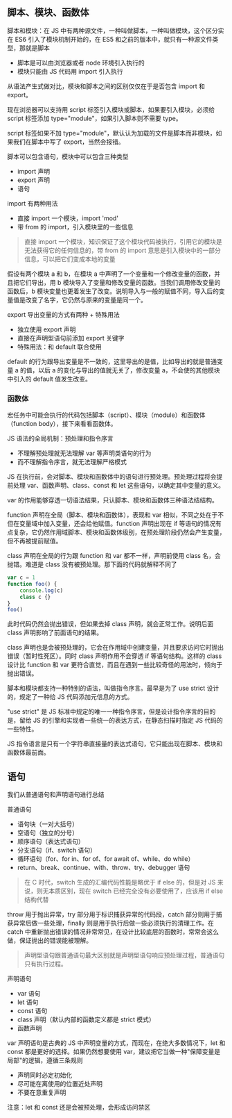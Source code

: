 ## 脚本、模块、函数体
脚本和模块：在 JS 中有两种源文件，一种叫做脚本，一种叫做模块，这个区分实在 ES6 引入了模块机制开始的，在 ES5 和之前的版本中，就只有一种源文件类型，那就是脚本
* 脚本是可以由浏览器或者 node 环境引入执行的
* 模块只能由 JS 代码用 import 引入执行

从语法产生式做对比，模块和脚本之间的区别仅仅在于是否包含 import 和 export。

现在浏览器可以支持用 script 标签引入模块或脚本，如果要引入模块，必须给 script 标签添加 type="module"，如果引入脚本则不需要 type。

script 标签如果不加 type="module"，默认认为加载的文件是脚本而非模块，如果我们在脚本中写了 export，当然会报错。

脚本可以包含语句，模块中可以包含三种类型
* import 声明
* export 声明
* 语句

import 有两种用法
* 直接 import 一个模块，import 'mod'
* 带 from 的 import，引入模块里的一些信息

> 直接 import 一个模块，知识保证了这个模块代码被执行，引用它的模块是无法获得它的任何信息的，带 from 的 import 意思是引入模块中的一部分信息，可以把它们变成本地的变量

假设有两个模块 a 和 b，在模块 a 中声明了一个变量和一个修改变量的函数，并且把它们导出，用 b 模块导入了变量和修改变量的函数。当我们调用修改变量的函数后，b 模块变量也更着发生了改变。说明导入与一般的赋值不同，导入后的变量值是改变了名字，它仍然与原来的变量是同一个。

export 导出变量的方式有两种 + 特殊用法
* 独立使用 export 声明
* 直接在声明型语句前添加 export 关键字
* 特殊用法：和 default 联合使用

default 的行为跟导出变量是不一致的，这里导出的是值，比如导出的就是普通变量 a 的值，以后 a 的变化与导出的值就无关了，修改变量 a，不会使的其他模块中引入的 default 值发生改变。

### 函数体
宏任务中可能会执行的代码包括脚本（script）、模块（module）和函数体（function body），接下来看看函数体。

JS 语法的全局机制：预处理和指令序言
* 不理解预处理就无法理解 var 等声明类语句的行为
* 而不理解指令序言，就无法理解严格模式

JS 在执行前，会对脚本、模块和函数体中的语句进行预处理。预处理过程将会提前处理 var、函数声明、class、const 和 let 这些语句，以确定其中变量的意义。

var 的作用能够穿透一切语法结果，只认脚本、模块和函数体三种语法结结构。

function 声明在全局（脚本、模块和函数体），表现和 var 相似，不同之处在于不但在变量域中加入变量，还会给他赋值。function 声明出现在 if 等语句的情况有点复杂，它仍然作用域脚本、模块和函数体级别，在预处理阶段仍然会产生变量，但不再被提前赋值。

class 声明在全局的行为跟 function 和 var 都不一样，声明前使用 class 名，会抛错。难道是 class 没有被预处理。那下面的代码就解释不同了
```js
var c = 1
function foo() {
    console.log(c)
    class c {}
}
foo()
```

此时代码仍然会抛出错误，但如果去掉 class 声明，就会正常工作。说明后面 class 声明影响了前面语句的结果。

class 声明也是会被预处理的，它会在作用域中创建变量，并且要求访问它时抛出错误（暂时性死区）。同时 class 声明作用不会穿透 if 等语句结构。这样的 class 设计比 function 和 var 更符合直觉，而且在遇到一些比较奇怪的用法时，倾向于抛出错误。

脚本和模块都支持一种特别的语法，叫做指令序言。最早是为了 use strict 设计的，规定了一种给 JS 代码添加元信息的方式。

"use strict" 是 JS 标准中规定的唯一一种指令序言，但是设计指令序言的目的是，留给 JS 的引擎和实现者一些统一的表达方式，在静态扫描时指定 JS 代码的一些特性。

JS 指令语言是只有一个字符串直接量的表达式语句，它只能出现在脚本、模块和函数体最前面。

## 语句
我们从普通语句和声明语句进行总结

普通语句
* 语句块（一对大括号）
* 空语句（独立的分号）
* 顺序语句（表达式语句）
* 分支语句（if、switch 语句）
* 循环语句（for、for in、for of、for await of、while、do while）
* return、break、continue、with、throw、try、debugger 语句

> 在 C 时代，switch 生成的汇编代码性能是略优于 if else 的，但是对 JS 来说，则无本质区别，现在 switch 已经完全没有必要使用了，应该用 if else 结构代替

throw 用于抛出异常，try 部分用于标识捕获异常的代码段，catch 部分则用于捕获异常后做一些处理，finally 则是用于执行后做一些必须执行的清理工作。在 catch 中重新抛出错误的情况非常常见，在设计比较底层的函数时，常常会这么做，保证抛出的错误能被理解。

> 声明型语句跟普通语句最大区别就是声明型语句响应预处理过程，普通语句只有执行过程。

声明语句
* var 语句
* let 语句
* const 语句
* class 声明（默认内部的函数定义都是 strict 模式）
* 函数声明

var 声明语句是古典的 JS 中声明变量的方式，而现在，在绝大多数情况下，let 和 const 都是更好的选择。如果仍然想要使用 var，建议把它当做一种"保障变量是局部"的逻辑，遵循三条规则
* 声明同时必定初始化
* 尽可能在离使用的位置近处声明
* 不要在意重复声明

注意：let 和 const 还是会被预处理，会形成访问禁区